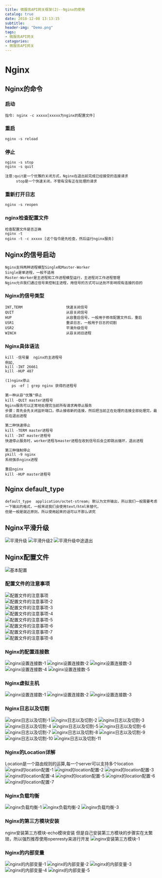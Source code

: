 ```yaml
---
title: 微服务API网关框架(2)--Nginx的使用
catalog: true
date: 2018-12-08 13:13:15
subtitle:
header-img: "Demo.png"
tags:
- 微服务API网关
catagories:
- 微服务API网关
---
```

# Nginx

## Nginx的命令

### 启动
    指令: nginx -c xxxxx[xxxxx为nginx的配置文件]

### 重启
    nginx -s reload

### 停止
    nginx -s stop
    nginx -s quit
 
    注意:quit是一个优雅的关闭方式，Nginx在退出前完成已经接受的连接请求
         stop是一个快速关闭，不管有没有正在处理的请求
     
### 重新打开日志
    nginx -s reopen

### nginx检查配置文件
    检查配置文件是否正确
    nginx -t 
    nginx -t -c xxxxx [这个指令是先检查，然后运行nginx服务]
    
## Nginx的信号启动
    Nginx支持两种进程模型Single和Master-Worker
    Single是单进程，一般不适用
    Master-Worker是主进程和工作进程模型运行，主进程对工作进程管理
    Nginx允许我们通过信号来控制主进程，用信号的方式可以达到不影响现有连接的目的

### Nginx的信号类型
    INT,TERM                    快速关闭信号
    QUIT                        从容关闭信号
    HUP                         从容重启信号，一般用于修改配置文件后，重启
    USR1                        重读日志，一般用于日志的切割
    USR2                        平滑升级信号
    WINCH                       从容关闭旧进程
        
### Nginx具体语法
    kill -信号量  nginx的主进程号
    例如,
    kill -INT 26661
    kill -HUP 487
    
    (1)nginx停止
       ps -ef | grep nginx 获得的进程号    
    
    第一种从容"优雅"停止
    kill -QUIT master进程号
    Nginx服务可以正常地处理完当前所有请求再停止服务
    步骤：首先会先关闭监听端口，停止接收新的连接，然后把当前正在处理的连接全部处理完，最后在退出进程
    
    第二种快速停止
    kill -TERM master进程号
    kill -INT master进程号
    快速停止服务时，worker进程与master进程在收到信号后会立即跳出循环，退出进程
    
    第三种强制停止
    pkill -9 nginx
    系统强杀nginx进程
    
    重启nginx
    kill -HUP master进程号

## Nginx default_type  
    default_type  application/octet-stream; 默认为文件输出，所以我们一般需要考虑一下输出的格式，一般来说我们会使用text/html来替代，
    但是一般是就近原则，所以使用起来的话可以不那么讲究
    
## Nginx平滑升级
![平滑升级](平滑升级.png) 
![平滑升级2](平滑升级2.png) 
![平滑升级中途退出](平滑升级中途退出.png) 
  
## Nginx配置文件
![基本配置](基本配置.png)    

### 配置文件的注意事项 
![配置文件的注意事项](配置文件的注意事项.png)    
![配置文件的注意事项-2](配置文件的注意事项-2.png)    
![配置文件的注意事项-3](配置文件的注意事项-3.png)    
![配置文件的注意事项-4](配置文件的注意事项-4.png)    
![配置文件的注意事项-5](配置文件的注意事项-5.png)    
![配置文件的注意事项-6](配置文件的注意事项-6.png)    
![配置文件的注意事项-7](配置文件的注意事项-7.png)    
![配置文件的注意事项-8](配置文件的注意事项-8.png)    

### Nginx的配置连接数
![nginx设置连接数-1](nginx设置连接数-1.png) 
![nginx设置连接数-2](nginx设置连接数-2.png) 
![nginx设置连接数-3](nginx设置连接数-3.png) 
![nginx设置连接数-4](nginx设置连接数-4.png) 
![nginx设置连接数-5](nginx设置连接数-5.png) 
 
### Nginx虚拟主机
![nginx设置连接数-1](nginx设置连接数-1.png)
![nginx设置连接数-2](nginx设置连接数-2.png)
![nginx设置连接数-3](nginx设置连接数-3.png)

### Nginx日志以及切割
![nginx日志以及切割-1](nginx日志以及切割-1.png)
![nginx日志以及切割-2](nginx日志以及切割-2.png)
![nginx日志以及切割-3](nginx日志以及切割-3.png)
![nginx日志以及切割-4](nginx日志以及切割-4.png)
![nginx日志以及切割-5](nginx日志以及切割-5.png)
![nginx日志以及切割-6](nginx日志以及切割-6.png)
![nginx日志以及切割-7](nginx日志以及切割-7.png)
![nginx日志以及切割-8](nginx日志以及切割-8.png)
![nginx日志以及切割-9](nginx日志以及切割-9.png)
![nginx日志以及切割-10](nginx日志以及切割-10.png)
![nginx日志以及切割-11](nginx日志以及切割-11.png)

### Nginx的Location详解
Location是一个路由规则的运算,每一个server可以支持多个location
![nginx的location配置-1](nginx的location配置-1.png)
![nginx的location配置-2](nginx的location配置-2.png)
![nginx的location配置-3](nginx的location配置-3.png)
![nginx的location配置-4](nginx的location配置-4.png)
![nginx的location配置-5](nginx的location配置-5.png)
![nginx的location配置-6](nginx的location配置-6.png)
![nginx的location配置-7](nginx的location配置-7.png)

### Nginx负载均衡
![nginx负载均衡-1](nginx负载均衡-1.png)
![nginx负载均衡-2](nginx负载均衡-2.png)
![nginx负载均衡-3](nginx负载均衡-3.png)

### Nginx的第三方模块安装
nginx安装第三方模块-echo模块安装
但是自己安装第三方模块的步骤实在太繁琐，所以强烈推荐使用openresty来进行开发
![nginx安装第三方模块-1](nginx安装第三方模块-1.png)


### Nginx的内部变量
![nginx的内部变量-1](nginx的内部变量-1.png)
![nginx的内部变量-2](nginx的内部变量-2.png)
![nginx的内部变量-3](nginx的内部变量-3.png)
![nginx的内部变量-4](nginx的内部变量-4.png)
![nginx的内部变量-5](nginx的内部变量-5.png)

